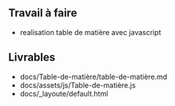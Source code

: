 ## Travail à faire
- realisation table de matière avec javascript

## Livrables
- docs/Table-de-matière/table-de-matière.md
- docs/assets/js/Table-de-matière.js
- docs/_layoute/default.html

